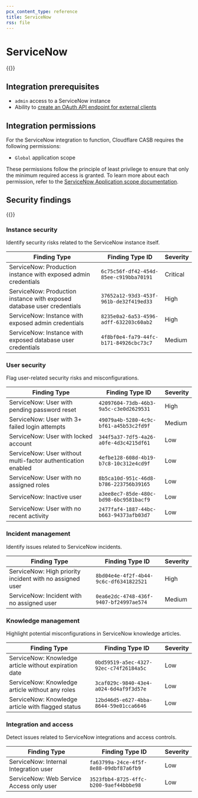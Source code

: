 ```yaml
---
pcx_content_type: reference
title: ServiceNow
rss: file
---
```


# ServiceNow

{{<render file="casb/_integration-description.md" withParameters="ServiceNow;;ServiceNow instance">}}

## Integration prerequisites

- `admin` access to a ServiceNow instance
- Ability to [create an OAuth API endpoint for external clients](https://docs.servicenow.com/csh?topicname=t_CreateEndpointforExternalClients)

## Integration permissions

For the ServiceNow integration to function, Cloudflare CASB requires the following permissions:

- `Global` application scope

These permissions follow the principle of least privilege to ensure that only the minimum required access is granted. To learn more about each permission, refer to the [ServiceNow Application scope documentation](https://docs.servicenow.com/bundle/utah-application-development/page/build/applications/concept/c_GlobalScope.html).

## Security findings

{{<render file="casb/_security-findings.md" withParameters="ServiceNow;;servicenow">}}

### Instance security

Identify security risks related to the ServiceNow instance itself.

| Finding Type                                                           | Finding Type ID                        | Severity |
| ---------------------------------------------------------------------- | -------------------------------------- | -------- |
| ServiceNow: Production instance with exposed admin credentials         | `6c75c56f-df42-454d-85ee-c919bba70191` | Critical |
| ServiceNow: Production instance with exposed database user credentials | `37652a12-93d3-453f-961b-de32f419ed33` | High     |
| ServiceNow: Instance with exposed admin credentials                    | `8235e0a2-6a53-4596-adff-632203c60ab2` | High     |
| ServiceNow: Instance with exposed database user credentials            | `4f8bf0e4-fa79-44fc-b171-84926cbc73c7` | Medium   |

### User security

Flag user-related security risks and misconfigurations.

| Finding Type                                                 | Finding Type ID                        | Severity |
| ------------------------------------------------------------ | -------------------------------------- | -------- |
| ServiceNow: User with pending password reset                 | `42097604-73db-46b3-9a5c-c3e0d2629531` | High     |
| ServiceNow: User with 3+ failed login attempts               | `49079a4b-5280-4c9c-bf61-a45b53c2fd9f` | Medium   |
| ServiceNow: User with locked account                         | `344f5a37-7df5-4a26-a0fe-4d3c4215df61` | Low      |
| ServiceNow: User without multi-factor authentication enabled | `4efbe128-608d-4b19-b7c8-10c312e4cd9f` | Low      |
| ServiceNow: User with no assigned roles                      | `8b5ca10d-951c-46d8-b786-223756b39165` | Low      |
| ServiceNow: Inactive user                                    | `a3ee8ec7-85de-480c-bd98-6bc9581bacf9` | Low      |
| ServiceNow: User with no recent activity                     | `2477faf4-1887-44bc-b663-94373afb03d7` | Low      |

### Incident management

Identify issues related to ServiceNow incidents.

| Finding Type                                             | Finding Type ID                        | Severity |
| -------------------------------------------------------- | -------------------------------------- | -------- |
| ServiceNow: High priority incident with no assigned user | `8bd04e4e-4f2f-4b44-9c6c-df6341822521` | High     |
| ServiceNow: Incident with no assigned user               | `0ea6e2dc-4748-436f-9407-bf24997ae574` | Medium   |

### Knowledge management

Highlight potential misconfigurations in ServiceNow knowledge articles.

| Finding Type                                          | Finding Type ID                        | Severity |
| ----------------------------------------------------- | -------------------------------------- | -------- |
| ServiceNow: Knowledge article without expiration date | `0bd59519-a5ec-4327-92ec-c74f26184a5c` | Low      |
| ServiceNow: Knowledge article without any roles       | `3caf029c-9840-43e4-a024-6d4af9f3d57e` | Low      |
| ServiceNow: Knowledge article with flagged status     | `12bd46d5-e627-4bba-8644-59e01cca6646` | Low      |

### Integration and access

Detect issues related to ServiceNow integrations and access controls.

| Finding Type                             | Finding Type ID                        | Severity |
| ---------------------------------------- | -------------------------------------- | -------- |
| ServiceNow: Internal Integration user    | `fa63799a-24ce-4f5f-8e88-09dbf87a6fb9` | Low      |
| ServiceNow: Web Service Access only user | `3523fbb4-8725-4ffc-b200-9aef44bbbe98` | Low      |
